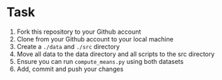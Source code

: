 # Task 

1. Fork this repository to your Github account 
2. Clone from your Github account to your local machine
3. Create a `./data` and `./src` directory 
4. Move all data to the data directory and all scripts to the src directory 
5. Ensure you can run `compute_means.py` using both datasets 
6. Add, commit and push your changes 